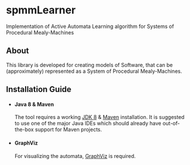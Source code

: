 # spmmLearner
Implementation of Active Automata Learning algorithm for Systems of Procedural Mealy-Machines

## About
   This library is developed for creating models of Software, that can be (approximately) represented
   as a System of Procedural Mealy-Machines.

## Installation Guide

* #### Java 8 & Maven
  The tool requires a working [JDK 8](http://www.oracle.com/technetwork/java/javase/downloads/index.html) & [Maven](https://maven.apache.org/) installation.
  It is suggested to use one of the major Java IDEs which should already have out-of-the-box support for Maven projects.

* #### GraphViz
  For visualizing the automata, [GraphViz](http://www.graphviz.org/) is required.
